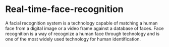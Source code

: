 # Real-time-face-recognition
A facial recognition system is a technology capable of matching a human face from a digital image or a video frame against a database of faces. Face recognition is a way of recognize a human face through technology and is one of the most widely used technology for human identification.

